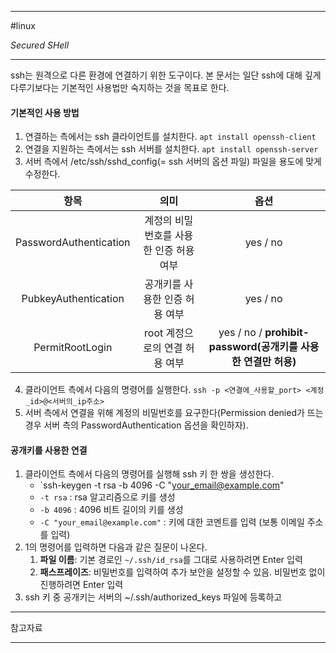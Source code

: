 
---

#linux

*Secured SHell*

---

ssh는 원격으로 다른 환경에 연결하기 위한 도구이다.
본 문서는 일단 ssh에 대해 깊게 다루기보다는 기본적인 사용법만 숙지하는 것을 목표로 한다.

#### 기본적인 사용 방법

1. 연결하는 측에서는 ssh 클라이언트를 설치한다. `apt install openssh-client`
2. 연결을 지원하는 측에서는 ssh 서버를 설치한다. `apt install openssh-server`
3. 서버 측에서 /etc/ssh/sshd_config(= ssh 서버의 옵션 파일) 파일을 용도에 맞게 수정한다.

|          항목          |                  의미                   |   옵션   |
|:----------------------:|:---------------------------------------:|:--------:|
| PasswordAuthentication | 계정의 비밀번호를 사용한 인증 허용 여부 | yes / no |
|  PubkeyAuthentication  |     공개키를 사용한 인증 허용 여부      | yes / no |
|    PermitRootLogin     |     root 계정으로의 연결 허용 여부      | yes / no / **prohibit-password(공개키를 사용한 연결만 허용)**         |

4. 클라이언트 측에서 다음의 명령어를 실행한다. `ssh -p <연결에_사용할_port> <계정_id>@<서버의_ip주소>`
5. 서버 측에서 연결을 위해 계정의 비밀번호를 요구한다(Permission denied가 뜨는 경우 서버 측의 PasswordAuthentication 옵션을 확인하자).

#### 공개키를 사용한 연결

1. 클라이언트 측에서 다음의 명령어를 실행해 ssh 키 한 쌍을 생성한다. 
	- `ssh-keygen -t rsa -b 4096 -C "your_email@example.com"
	- `-t rsa` : rsa 알고리즘으로 키를 생성
	- `-b 4096` : 4096 비트 길이의 키를 생성
	- `-C "your_email@example.com"` : 키에 대한 코멘트를 입력 (보통 이메일 주소를 입력)
2. 1의 명령어를 입력하면 다음과 같은 질문이 나온다.
	1. **파일 이름**: 기본 경로인 `~/.ssh/id_rsa`를 그대로 사용하려면 Enter 입력
	2. **패스프레이즈**: 비밀번호를 입력하여 추가 보안을 설정할 수 있음. 비밀번호 없이 진행하려면 Enter 입력
3. ssh 키 중 공개키는 서버의 ~/.ssh/authorized_keys 파일에 등록하고

---

참고자료



---